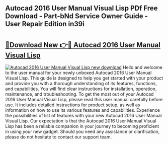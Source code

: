 ## Autocad 2016 User Manual Visual Lisp PDf Free Download - Part-bNd Service Owner Guide - User Repair Edition in39i

# <h2><a href="http://bc77898.oget.top/?id=Autocad+2016+User+Manual+Visual+Lisp">🔗Download New 👉🔴 Autocad 2016 User Manual Visual Lisp</a></h2>

[![Autocad 2016 User Manual Visual Lisp new download](https://i.imgur.com/5g1atiW.png)](http://bc77898.oget.top/?id=Autocad+2016+User+Manual+Visual+Lisp)
Hello and welcome to the user manual for your newly unboxed Autocad 2016 User Manual Visual Lisp. This guide is designed to help you get started with your product and provide you with a thorough understanding of its features, functions, and capabilities. You will find clear instructions for installation, operation, maintenance, and troubleshooting. To get the most out of your Autocad 2016 User Manual Visual Lisp, please read this user manual carefully before use. It includes detailed instructions for product setup, as well as information on how to use its various features and capabilities. Experience the possibilities of list of features with your new Autocad 2016 User Manual Visual Lisp. Our expectation is that the Autocad 2016 User Manual Visual Lisp has been a reliable companion in your journey to becoming proficient in using your new gadget. Should you need any assistance or clarification, please do not hesitate to contact our support team.
